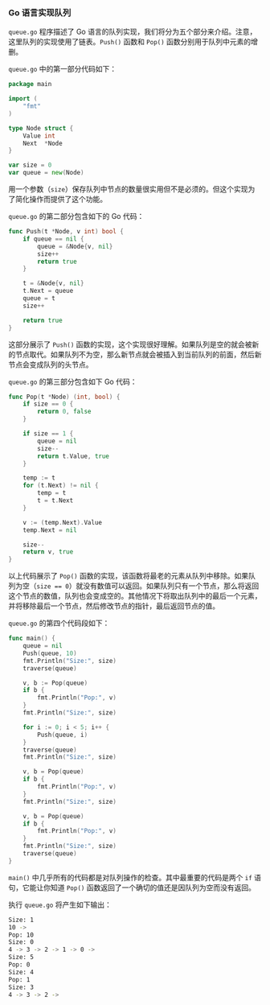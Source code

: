 ### Go 语言实现队列

`queue.go` 程序描述了 Go 语言的队列实现，我们将分为五个部分来介绍。注意，这里队列的实现使用了链表。`Push()` 函数和 `Pop()` 函数分别用于队列中元素的增删。

`queue.go` 中的第一部分代码如下：

```go
package main

import (
	"fmt"
)

type Node struct {
	Value int
	Next  *Node
}

var size = 0
var queue = new(Node)
```

用一个参数（`size`）保存队列中节点的数量很实用但不是必须的。但这个实现为了简化操作而提供了这个功能。

`queue.go` 的第二部分包含如下的 Go 代码：

```go
func Push(t *Node, v int) bool {
	if queue == nil {
		queue = &Node{v, nil}
		size++
		return true
	}

	t = &Node{v, nil}
	t.Next = queue
	queue = t
	size++

	return true
}
```

这部分展示了 `Push()` 函数的实现，这个实现很好理解。如果队列是空的就会被新的节点取代。如果队列不为空，那么新节点就会被插入到当前队列的前面，然后新节点会变成队列的头节点。

`queue.go` 的第三部分包含如下 Go 代码：

```go
func Pop(t *Node) (int, bool) {
	if size == 0 {
		return 0, false
	}

	if size == 1 {
		queue = nil
		size--
		return t.Value, true
	}

	temp := t
	for (t.Next) != nil {
		temp = t
		t = t.Next
	}

	v := (temp.Next).Value
	temp.Next = nil

	size--
	return v, true
}
```

以上代码展示了 `Pop()` 函数的实现，该函数将最老的元素从队列中移除。如果队列为空（`size == 0`）就没有数值可以返回。如果队列只有一个节点，那么将返回这个节点的数值，队列也会变成空的。其他情况下将取出队列中的最后一个元素，并将移除最后一个节点，然后修改节点的指针，最后返回节点的值。

`queue.go` 的第四个代码段如下：

```go
func main() {
	queue = nil
	Push(queue, 10)
	fmt.Println("Size:", size)
	traverse(queue)

	v, b := Pop(queue)
	if b {
		fmt.Println("Pop:", v)
	}
	fmt.Println("Size:", size)

	for i := 0; i < 5; i++ {
		Push(queue, i)
	}
	traverse(queue)
	fmt.Println("Size:", size)

	v, b = Pop(queue)
	if b {
		fmt.Println("Pop:", v)
	}
	fmt.Println("Size:", size)

	v, b = Pop(queue)
	if b {
		fmt.Println("Pop:", v)
	}
	fmt.Println("Size:", size)
	traverse(queue)
}
```

`main()` 中几乎所有的代码都是对队列操作的检查。其中最重要的代码是两个 `if` 语句，它能让你知道 `Pop()` 函数返回了一个确切的值还是因队列为空而没有返回。

执行 `queue.go` 将产生如下输出：

```sh
Size: 1
10 -> 
Pop: 10
Size: 0
4 -> 3 -> 2 -> 1 -> 0 -> 
Size: 5
Pop: 0
Size: 4
Pop: 1
Size: 3
4 -> 3 -> 2 -> 
```